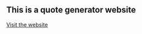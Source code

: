 ## This is a quote generator website
[Visit the website](https://shivaganesh143.github.io/Random-quote-generator)

